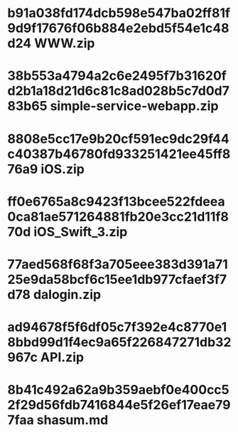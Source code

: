 # b91a038fd174dcb598e547ba02ff81f9d9f17676f06b884e2ebd5f54e1c48d24  WWW.zip
# 38b553a4794a2c6e2495f7b31620fd2b1a18d21d6c81c8ad028b5c7d0d783b65  simple-service-webapp.zip
# 8808e5cc17e9b20cf591ec9dc29f44c40387b46780fd933251421ee45ff876a9  iOS.zip
# ff0e6765a8c9423f13bcee522fdeea0ca81ae571264881fb20e3cc21d11f870d  iOS_Swift_3.zip
# 77aed568f68f3a705eee383d391a7125e9da58bcf6c15ee1db977cfaef3f7d78  dalogin.zip
# ad94678f5f6df05c7f392e4c8770e18bbd99d1f4ec9a65f226847271db32967c  API.zip

# 8b41c492a62a9b359aebf0e400cc52f29d56fdb7416844e5f26ef17eae797faa  shasum.md